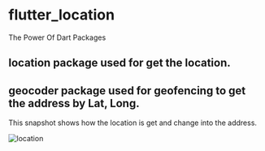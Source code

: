 # flutter_location

The Power Of Dart Packages
## location package used for get the location.
## geocoder package used for geofencing to get the address by Lat, Long.

This snapshot shows how the location is get and change into the address.

![location](https://user-images.githubusercontent.com/52648934/87009465-d21b5e00-c1e2-11ea-8299-1332d6c40558.gif)

